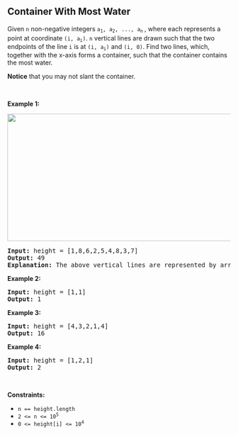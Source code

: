 ## Container With Most Water

<p>Given <code>n</code> non-negative integers <code>a<sub>1</sub>, a<sub>2</sub>, ..., a<sub>n</sub></code><sub> </sub>, where each represents a point at coordinate <code>(i, a<sub>i</sub>)</code>. <code>n</code> vertical lines are drawn such that the two endpoints of the line <code>i</code> is at <code>(i, a<sub>i</sub>)</code> and <code>(i, 0)</code>. Find two lines, which, together with the x-axis forms a container, such that the container contains the most water.</p>
<p><strong>Notice</strong> that you may not slant the container.</p>
<p>&nbsp;</p>
<p><strong>Example 1:</strong></p>
<img alt="" src="https://s3-lc-upload.s3.amazonaws.com/uploads/2018/07/17/question_11.jpg" style="width: 600px; height: 287px;">
<pre><strong>Input:</strong> height = [1,8,6,2,5,4,8,3,7]
<strong>Output:</strong> 49
<strong>Explanation:</strong> The above vertical lines are represented by array [1,8,6,2,5,4,8,3,7]. In this case, the max area of water (blue section) the container can contain&nbsp;is 49.
</pre>
<p><strong>Example 2:</strong></p>
<pre><strong>Input:</strong> height = [1,1]
<strong>Output:</strong> 1
</pre>
<p><strong>Example 3:</strong></p>
<pre><strong>Input:</strong> height = [4,3,2,1,4]
<strong>Output:</strong> 16
</pre>
<p><strong>Example 4:</strong></p>
<pre><strong>Input:</strong> height = [1,2,1]
<strong>Output:</strong> 2
</pre>
<p>&nbsp;</p>
<p><strong>Constraints:</strong></p>
<ul>
	<li><code>n == height.length</code></li>
	<li><code>2 &lt;= n &lt;= 10<sup>5</sup></code></li>
	<li><code>0 &lt;= height[i] &lt;= 10<sup>4</sup></code></li>
</ul>
